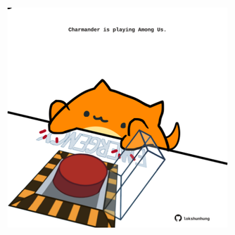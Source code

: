 <!-- built at 01/04/2021, 19:15:36 UTC -->
<p align="center">
  <img width="500" height="500" src="./ReadmeImage.svg">
</p>
